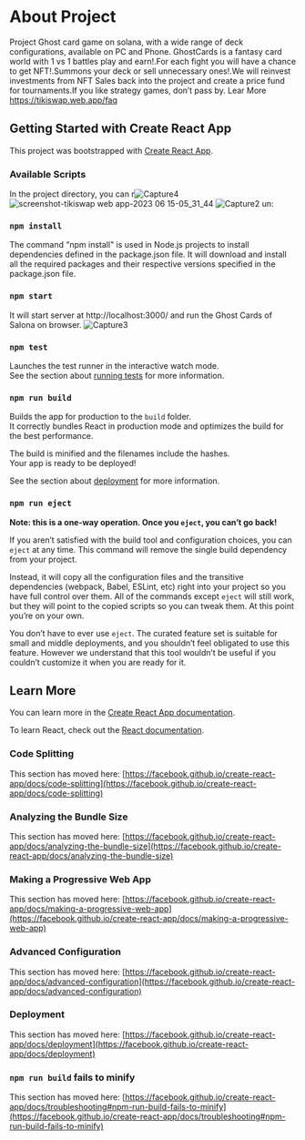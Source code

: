 # About Project

Project Ghost card game on solana, with a wide range of deck configurations, available on PC and Phone. GhostCards is a fantasy card world with 1 vs 1 battles play and earn!.For each fight you will have a chance to get NFT!.Summons your deck or sell unnecessary ones!.We will reinvest investments from NFT Sales back into the project and create a price fund for tournaments.If you like strategy games, don’t pass by.
Lear More https://tikiswap.web.app/faq

## Getting Started with Create React App

This project was bootstrapped with [Create React App](https://github.com/facebook/create-react-app).

### Available Scripts

In the project directory, you can r![Capture4](https://github.com/muhammad-hassan-naseer/ghost-cards/assets/136330886/e1b93b17-aeca-4cea-bdb8-4b81204a0459)
![screenshot-tikiswap web app-2023 06 15-05_31_44](https://github.com/muhammad-hassan-naseer/ghost-cards/assets/136330886/e8833366-f034-4776-bf4f-ad4b8540978b)
![Capture2](https://github.com/muhammad-hassan-naseer/ghost-cards/assets/136330886/a4367087-530b-4efc-a74d-8482be7fa72b)
un:

### `npm install`

The command "npm install" is used in Node.js projects to install dependencies defined in the package.json file. It will download and install all the required packages and their respective versions specified in the package.json file.

### `npm start`

It will start server at http://localhost:3000/ and run the Ghost Cards of Salona on browser.
![Capture3](https://github.com/muhammad-hassan-naseer/ghost-cards/assets/136330886/e86061a9-b00e-48fe-973a-95f69ddf9ee9)


### `npm test`

Launches the test runner in the interactive watch mode.\
See the section about [running tests](https://facebook.github.io/create-react-app/docs/running-tests) for more information.

### `npm run build`

Builds the app for production to the `build` folder.\
It correctly bundles React in production mode and optimizes the build for the best performance.

The build is minified and the filenames include the hashes.\
Your app is ready to be deployed!

See the section about [deployment](https://facebook.github.io/create-react-app/docs/deployment) for more information.

### `npm run eject`

**Note: this is a one-way operation. Once you `eject`, you can’t go back!**

If you aren’t satisfied with the build tool and configuration choices, you can `eject` at any time. This command will remove the single build dependency from your project.

Instead, it will copy all the configuration files and the transitive dependencies (webpack, Babel, ESLint, etc) right into your project so you have full control over them. All of the commands except `eject` will still work, but they will point to the copied scripts so you can tweak them. At this point you’re on your own.

You don’t have to ever use `eject`. The curated feature set is suitable for small and middle deployments, and you shouldn’t feel obligated to use this feature. However we understand that this tool wouldn’t be useful if you couldn’t customize it when you are ready for it.

## Learn More

You can learn more in the [Create React App documentation](https://facebook.github.io/create-react-app/docs/getting-started).

To learn React, check out the [React documentation](https://reactjs.org/).

### Code Splitting

This section has moved here: [https://facebook.github.io/create-react-app/docs/code-splitting](https://facebook.github.io/create-react-app/docs/code-splitting)

### Analyzing the Bundle Size

This section has moved here: [https://facebook.github.io/create-react-app/docs/analyzing-the-bundle-size](https://facebook.github.io/create-react-app/docs/analyzing-the-bundle-size)

### Making a Progressive Web App

This section has moved here: [https://facebook.github.io/create-react-app/docs/making-a-progressive-web-app](https://facebook.github.io/create-react-app/docs/making-a-progressive-web-app)

### Advanced Configuration

This section has moved here: [https://facebook.github.io/create-react-app/docs/advanced-configuration](https://facebook.github.io/create-react-app/docs/advanced-configuration)

### Deployment

This section has moved here: [https://facebook.github.io/create-react-app/docs/deployment](https://facebook.github.io/create-react-app/docs/deployment)

### `npm run build` fails to minify

This section has moved here: [https://facebook.github.io/create-react-app/docs/troubleshooting#npm-run-build-fails-to-minify](https://facebook.github.io/create-react-app/docs/troubleshooting#npm-run-build-fails-to-minify)
